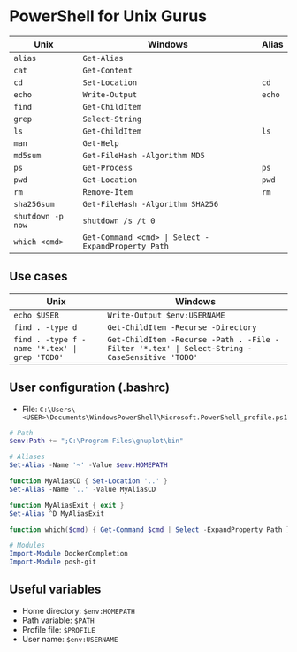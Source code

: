 # PowerShell for Unix Gurus

Unix | Windows | Alias
--- | --- | ---
`alias` | `Get-Alias` |
`cat` | `Get-Content` |
`cd` | `Set-Location` | `cd`
`echo` | `Write-Output` | `echo`
`find` | `Get-ChildItem` | 
`grep` | `Select-String` | 
`ls` | `Get-ChildItem` | `ls`
`man` | `Get-Help` |
`md5sum` | `Get-FileHash -Algorithm MD5` |
`ps` | `Get-Process` | `ps`
`pwd` | `Get-Location` | `pwd`
`rm` | `Remove-Item` | `rm`
`sha256sum` | `Get-FileHash -Algorithm SHA256` |
`shutdown -p now` | `shutdown /s /t 0`
`which <cmd>` | `Get-Command <cmd> \| Select -ExpandProperty Path` |

## Use cases

Unix | Windows
--- | ---
`echo $USER` | `Write-Output $env:USERNAME`
`find . -type d` |  `Get-ChildItem -Recurse -Directory`
`find . -type f -name '*.tex' \| grep 'TODO'` | `Get-ChildItem -Recurse -Path . -File -Filter '*.tex' \| Select-String -CaseSensitive 'TODO'`

## User configuration (.bashrc)

* File: `C:\Users\<USER>\Documents\WindowsPowerShell\Microsoft.PowerShell_profile.ps1`

```powershell
# Path
$env:Path += ";C:\Program Files\gnuplot\bin"

# Aliases
Set-Alias -Name '~' -Value $env:HOMEPATH

function MyAliasCD { Set-Location '..' }
Set-Alias -Name '..' -Value MyAliasCD

function MyAliasExit { exit }
Set-Alias ^D MyAliasExit

function which($cmd) { Get-Command $cmd | Select -ExpandProperty Path }

# Modules
Import-Module DockerCompletion
Import-Module posh-git
```

## Useful variables

* Home directory: `$env:HOMEPATH`
* Path variable: `$PATH`
* Profile file: `$PROFILE`
* User name: `$env:USERNAME`
